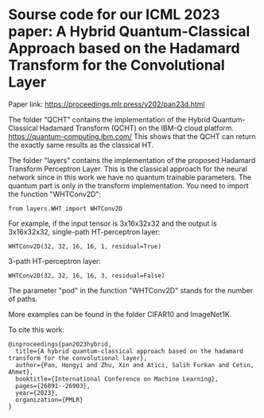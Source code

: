 # Sourse code for our ICML 2023 paper: A Hybrid Quantum-Classical Approach based on the Hadamard Transform for the Convolutional Layer
Paper link: https://proceedings.mlr.press/v202/pan23d.html

The folder “QCHT” contains the implementation of the Hybrid Quantum-Classical Hadamard Transform (QCHT) on the IBM-Q cloud platform.
https://quantum-computing.ibm.com/
This shows that the QCHT can return the exactly same results as the classical HT.

The folder "layers" contains the implementation of the proposed Hadamard Transform Perceptron Layer. This is the classical approach for the neural network since in this work we have no quantum trainable parameters. The quantum part is only in the transform implementation.
You need to import the function "WHTConv2D":

    from layers.WHT import WHTConv2D
For example, if the input tensor is 3x16x32x32 and the output is 3x16x32x32, 
single-path HT-perceptron layer: 

    WHTConv2D(32, 32, 16, 16, 1, residual=True)
3-path HT-perceptron layer: 

    WHTConv2D(32, 32, 16, 16, 3, residual=False)
The parameter "pod" in the function "WHTConv2D" stands for the number of paths.

More examples can be found in the folder CIFAR10 and ImageNet1K.

To cite this work:

    @inproceedings{pan2023hybrid,
      title={A hybrid quantum-classical approach based on the hadamard transform for the convolutional layer},
      author={Pan, Hongyi and Zhu, Xin and Atici, Salih Furkan and Cetin, Ahmet},
      booktitle={International Conference on Machine Learning},
      pages={26891--26903},
      year={2023},
      organization={PMLR}
    }
